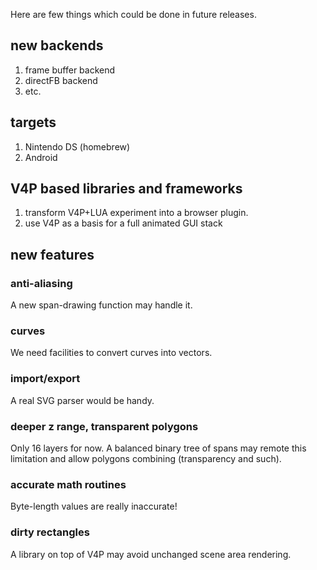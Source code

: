 Here are few things which could be done in future releases.

## new backends ##
  1. frame buffer backend
  1. directFB backend
  1. etc.

## targets ##
  1. Nintendo DS (homebrew)
  1. Android

## V4P based libraries and frameworks ##
  1. transform V4P+LUA experiment into a browser plugin.
  1. use V4P as a basis for a full animated GUI stack

## new features ##
### anti-aliasing ###
A new span-drawing function may handle it.
### curves ###
We need facilities to convert curves into vectors.
### import/export ###
A real SVG parser would be handy.
### deeper z range, transparent polygons ###
Only 16 layers for now. A balanced binary tree of spans may remote this limitation and allow polygons combining (transparency and such).
### accurate math routines ###
Byte-length values are really inaccurate!
### dirty rectangles ###
A library on top of V4P may avoid unchanged scene area rendering.